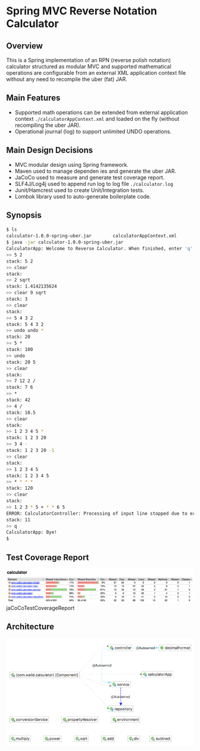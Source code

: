 # Spring MVC Reverse Notation Calculator

## Overview
This is a Spring implementation of an RPN (reverse polish notation) calculator structured as modular MVC and 
supported mathematical operations are configurable from an external XML application context file without any need to 
recompile the uber (fat) JAR.

## Main Features
- Supported math operations can be extended from external application context `./calculatorAppContext.xml`
and loaded on the fly (without recompiling the uber JAR).
- Operational journal (log) to support unlimited UNDO operations.

## Main Design Decisions
- MVC modular design using Spring framework.
- Maven used to manage dependen ies and generate the uber JAR.
- JaCoCo used to measure and generate test coverage report.
- SLF4J/Log4j used to append run log to log file `./calculator.log`
- Junit/Hamcrest used to create Unit/Integration tests.
- Lombok library used to auto-generate boilerplate code.

## Synopsis
```bash
$ ls
calculator-1.0.0-spring-uber.jar        calculatorAppContext.xml
$ java -jar calculator-1.0.0-spring-uber.jar
CalculatorApp: Welcome to Reverse Calculator. When finished, enter 'q' to quit.
>> 5 2
stack: 5 2
>> clear
stack: 
>> 2 sqrt
stack: 1.4142135624
>> clear 9 sqrt
stack: 3
>> clear
stack: 
>> 5 4 3 2
stack: 5 4 3 2
>> undo undo *
stack: 20
>> 5 *
stack: 100
>> undo
stack: 20 5
>> clear
stack: 
>> 7 12 2 /
stack: 7 6
>> *
stack: 42
>> 4 /
stack: 10.5
>> clear
stack: 
>> 1 2 3 4 5 *
stack: 1 2 3 20
>> 3 4 -
stack: 1 2 3 20 -1
>> clear
stack: 
>> 1 2 3 4 5
stack: 1 2 3 4 5
>> * * * *
stack: 120
>> clear
stack: 
>> 1 2 3 * 5 + * * 6 5
ERROR: CalculatorController: Processing of input line stopped due to error processing token "*" (at index 8)
stack: 11
>> q
CalculatorApp: Bye!
$
```

## Test Coverage Report
![JaCoCo Test Coverage Report](jaCoCoTestCoverageReport.png)
jaCoCoTestCoverageReport

## Architecture
![Bean Dependency Diagram](BeanDependencyDiagram.png)